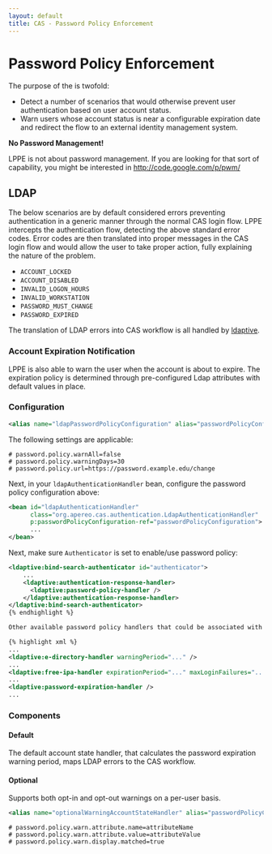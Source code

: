 ```yaml
---
layout: default
title: CAS - Password Policy Enforcement
---
```


# Password Policy Enforcement

The purpose of the is twofold:

- Detect a number of scenarios that would otherwise prevent user authentication based on user account status.
- Warn users whose account status is near a configurable expiration date and redirect the flow to an external 
identity management system.

<div class="alert alert-danger"><strong>No Password Management!</strong><p>LPPE is not about password management.
If you are looking for that sort of capability, you might be interested in
<a href="http://code.google.com/p/pwm/">http://code.google.com/p/pwm/</a></p></div>

## LDAP

The below scenarios are by default considered errors preventing authentication in a generic manner through
 the normal CAS login flow. LPPE intercepts the authentication flow, detecting the above standard error codes. 
 Error codes are then translated into proper messages in the CAS login flow and would allow the user to take proper action, 
 fully explaining the nature of the problem.

- `ACCOUNT_LOCKED`
- `ACCOUNT_DISABLED`
- `INVALID_LOGON_HOURS`
- `INVALID_WORKSTATION`
- `PASSWORD_MUST_CHANGE`
- `PASSWORD_EXPIRED`

The translation of LDAP errors into CAS workflow is all 
handled by [ldaptive](http://www.ldaptive.org/docs/guide/authentication/accountstate).

### Account Expiration Notification
LPPE is also able to warn the user when the account is about to expire. The expiration policy is 
determined through pre-configured Ldap attributes with default values in place.



### Configuration

```xml
<alias name="ldapPasswordPolicyConfiguration" alias="passwordPolicyConfiguration" />
```

The following settings are applicable:

```properties
# password.policy.warnAll=false
# password.policy.warningDays=30
# password.policy.url=https://password.example.edu/change
```

Next, in your `ldapAuthenticationHandler` bean, configure the password policy configuration above:

```xml
<bean id="ldapAuthenticationHandler"
      class="org.apereo.cas.authentication.LdapAuthenticationHandler"
      p:passwordPolicyConfiguration-ref="passwordPolicyConfiguration">
      ...
</bean>
```  

Next, make sure `Authenticator` is set to enable/use password policy:

```xml
<ldaptive:bind-search-authenticator id="authenticator">
    ...
    <ldaptive:authentication-response-handler>
      <ldaptive:password-policy-handler />
    </ldaptive:authentication-response-handler>
</ldaptive:bind-search-authenticator>
{% endhighlight %}

Other available password policy handlers that could be associated with an `authenticator` are:

{% highlight xml %}
...
<ldaptive:e-directory-handler warningPeriod="..." />
...
<ldaptive:free-ipa-handler expirationPeriod="..." maxLoginFailures="..." warningPeriod="..." />
...
<ldaptive:password-expiration-handler />
...
```

            
### Components

#### Default

The default account state handler, that calculates the password expiration warning period,
maps LDAP errors to the CAS workflow.

#### Optional

Supports both opt-in and opt-out warnings on a per-user basis.

```xml
<alias name="optionalWarningAccountStateHandler" alias="passwordPolicyConfiguration" />
```

```properties
# password.policy.warn.attribute.name=attributeName
# password.policy.warn.attribute.value=attributeValue
# password.policy.warn.display.matched=true
```
